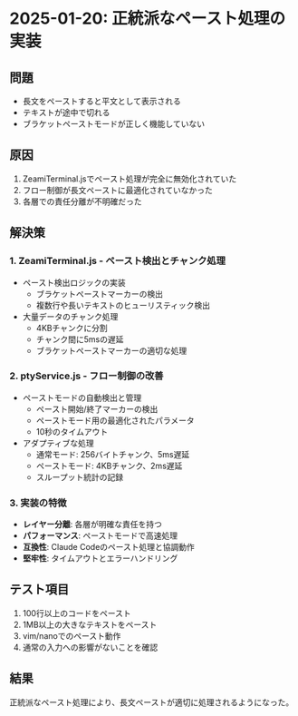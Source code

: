 # 2025-01-20: 正統派なペースト処理の実装

## 問題
- 長文をペーストすると平文として表示される
- テキストが途中で切れる
- ブラケットペーストモードが正しく機能していない

## 原因
1. ZeamiTerminal.jsでペースト処理が完全に無効化されていた
2. フロー制御が長文ペーストに最適化されていなかった
3. 各層での責任分離が不明確だった

## 解決策

### 1. ZeamiTerminal.js - ペースト検出とチャンク処理
- ペースト検出ロジックの実装
  - ブラケットペーストマーカーの検出
  - 複数行や長いテキストのヒューリスティック検出
- 大量データのチャンク処理
  - 4KBチャンクに分割
  - チャンク間に5msの遅延
  - ブラケットペーストマーカーの適切な処理

### 2. ptyService.js - フロー制御の改善
- ペーストモードの自動検出と管理
  - ペースト開始/終了マーカーの検出
  - ペーストモード用の最適化されたパラメータ
  - 10秒のタイムアウト
- アダプティブな処理
  - 通常モード: 256バイトチャンク、5ms遅延
  - ペーストモード: 4KBチャンク、2ms遅延
  - スループット統計の記録

### 3. 実装の特徴
- **レイヤー分離**: 各層が明確な責任を持つ
- **パフォーマンス**: ペーストモードで高速処理
- **互換性**: Claude Codeのペースト処理と協調動作
- **堅牢性**: タイムアウトとエラーハンドリング

## テスト項目
1. 100行以上のコードをペースト
2. 1MB以上の大きなテキストをペースト
3. vim/nanoでのペースト動作
4. 通常の入力への影響がないことを確認

## 結果
正統派なペースト処理により、長文ペーストが適切に処理されるようになった。